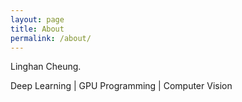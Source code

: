 ```yaml
---
layout: page
title: About
permalink: /about/
---
```


Linghan Cheung.

Deep Learning \| GPU Programming \| Computer Vision